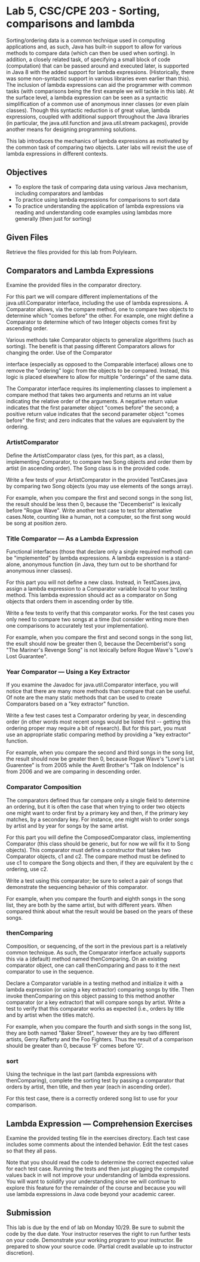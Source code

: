 # Lab 5, CSC/CPE 203 - Sorting, comparisons and lambda

Sorting/ordering data is a common technique used in computing applications and, as such, Java
has built-in support to allow for various methods to compare data (which can then be used when
sorting). In addition, a closely related task, of specifying a small block of code (computation)
that can be passed around and executed later, is supported in Java 8 with the added support for
lambda expressions. (Historically, there was some non-syntactic support in various libraries even
earlier than this). The inclusion of lambda expressions can aid the programmer with common
tasks (with comparisons being the first example we will tackle in this lab). At the surface level, a
lambda expression can be seen as a syntactic simplification of a common use of anonymous
inner classes (or even plain classes). Though this syntactic reduction is of great value, lambda
expressions, coupled with additional support throughout the Java libraries (in particular, the
java.util.function and java.util.stream packages), provide another means for designing
programming solutions.

This lab introduces the mechanics of lambda expressions as motivated by the common task of
comparing two objects. Later labs will revisit the use of lambda expressions in different contexts.

## Objectives

- To explore the task of comparing data using various Java mechanism, including
    comparators and lambdas
- To practice using lambda expressions for comparisons to sort data
- To practice understanding the application of lambda expressions via reading and
    understanding code examples using lambdas more generally (then just for sorting)

## Given Files

Retrieve the files provided for this lab from Polylearn.

## Comparators and Lambda Expressions

Examine the provided files in the comparator directory.

For this part we will compare different implementations of the java.util.Comparator
interface, including the use of lambda expressions. A Comparator allows, via the compare
method, one to compare two objects to determine which "comes before" the other. For example,
one might define a Comparator<Integer> to determine which of two Integer objects comes
first by ascending order.

Various methods take Comparator objects to generalize algorithms (such as sorting). The benefit
is that passing different Comparators allows for changing the order. Use of the Comparator


interface (especially as opposed to the Comparable interface) allows one to remove the
"ordering" logic from the objects to be compared. Instead, this logic is placed elsewhere to allow
for multiple "orderings" of the same data.

The Comparator interface requires its implementing classes to implement a compare method
that takes two arguments and returns an int value indicating the relative order of the arguments.
A negative return value indicates that the first parameter object "comes before" the second; a
positive return value indicates that the second parameter object "comes before" the first; and zero
indicates that the values are equivalent by the ordering.

### ArtistComparator

Define the ArtistComparator class (yes, for this part, as a class), implementing
Comparator<Song>, to compare two Song objects and order them by artist (in ascending order).
The Song class is in the provided code.

Write a few tests of your ArtistComparator in the provided TestCases.java by comparing
two Song objects (you may use elements of the songs array).

For example, when you compare the first and second songs in the song list, the result should be
less then 0, because the "Decemberist" is lexically before "Rogue Wave". Write another test case
to test for alternative cases.Note, counting like a human, not a computer, so the first song would
be song at position zero.

### Title Comparator — As a Lambda Expression

Functional interfaces (those that declare only a single required method) can be "implemented" by
lambda expressions. A lambda expression is a stand-alone, anonymous function (in Java, they
turn out to be shorthand for anonymous inner classes).

For this part you will not define a new class. Instead, in TestCases.java, assign a lambda
expression to a Comparator<Song> variable local to your testing method. This lambda
expression should act as a comparator on Song objects that orders them in ascending order by
title.

Write a few tests to verify that this comparator works. For the test cases you only need to
compare two songs at a time (but consider writing more then one comparisons to accurately test
your implementation).

For example, when you compare the first and second songs in the song list, the esult should now
be greater then 0, because the Decemberist's song "The Mariner's Revenge Song" is not lexically
before Rogue Wave's "Love's Lost Guarantee".

### Year Comparator — Using a Key Extractor


If you examine the Javadoc for java.util.Comparator interface, you will notice that there are
many more methods than compare that can be useful. Of note are the many static methods that
can be used to create Comparators based on a "key extractor" function.

Write a few test cases test a Comparator<Song> ordering by year, in descending order (in other
words most recent songs would be listed first -- getting this ordering proper may require a bit of
research). But for this part, you must use an appropriate static comparing method by providing
a "key extractor" function.

For example, when you compare the second and third songs in the song list, the result should
now be greater then 0, because Rogue Wave's "Love's List Guarentee" is from 2005 while the
Avett Brother's "Talk on Indolence" is from 2006 and we are comparing in descending order.

### Comparator Composition

The comparators defined thus far compare only a single field to determine an ordering, but it is
often the case that when trying to order two objects one might want to order first by a primary
key and then, if the primary key matches, by a secondary key. For instance, one might wish to
order songs by artist and by year for songs by the same artist.

For this part you will define the ComposedComparator class, implementing Comparator<Song>
(this class should be generic, but for now we will fix it to Song objects). This comparator must
define a constructor that takes two Comparator<Song> objects, c1 and c2. The compare method
must be defined to use c1 to compare the Song objects and then, if they are equivalent by the c
ordering, use c2.

Write a test using this comparator; be sure to select a pair of songs that demonstrate the
sequencing behavior of this comparator.

For example, when you compare the fourth and eighth songs in the song list, they are both by the
same artist, but with different years. When compared think about what the result would be based
on the years of these songs.

### thenComparing

Composition, or sequencing, of the sort in the previous part is a relatively common technique. As
such, the Comparator interface actually supports this via a (default) method named
thenComparing. On an existing comparator object, one can call thenComparing and pass to it
the next comparator to use in the sequence.

Declare a Comparator<Song> variable in a testing method and initialize it with a lambda
expression (or using a key extractor) comparing songs by title. Then invoke thenComparing on
this object passing to this method another comparator (or a key extractor) that will compare
songs by artist. Write a test to verify that this comparator works as expected (i.e., orders by title
and by artist when the titles match).


For example, when you compare the fourth and sixth songs in the song list, they are both named
"Baker Street", however they are by two different artists, Gerry Rafferty and the Foo Fighters.
Thus the result of a comparison should be greater than 0, because 'F' comes before 'G'.

### sort

Using the technique in the last part (lambda expressions with thenComparing), complete the
sorting test by passing a comparator that orders by artist, then title, and then year (each in
ascending order).

For this test case, there is a correctly ordered song list to use for your comparison.

## Lambda Expression — Comprehension Exercises

Examine the provided testing file in the exercises directory. Each test case includes some
comments about the intended behavior. Edit the test cases so that they all pass.

Note that you should read the code to determine the correct expected value for each test case.
Running the tests and then just plugging the computed values back in will not improve your
understanding of lambda expressions. You will want to solidify your understanding since we will
continue to explore this feature for the remainder of the course and because you will use lambda
expressions in Java code beyond your academic career.

## Submission

This lab is due by the end of lab on Monday 10/29. Be sure to submit the code by the due date.
Your instructor reserves the right to run further tests on your code. Demonstrate your working
program to your instructor. Be prepared to show your source code. (Partial credit available up to
instructor discretion).
